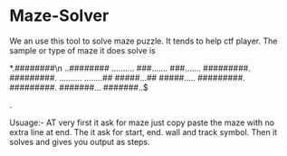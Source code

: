 # Maze-Solver
We an use this tool to solve maze puzzle. It tends to help ctf player. 
The sample or type of maze it does solve is 

*.########\n
..########
..........
###.......
###.......
#########.
#########.
..........
........##
#####...##
#####.....
#########.
#########.
#######...
#######..$

.  

Usuage:-
AT very first it ask for maze just copy paste the maze with no extra line at end.
The it ask for start, end. wall and track symbol.
Then it solves and gives you output as steps.

